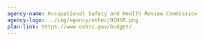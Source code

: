 ```yaml
---
agency-name: Occupational Safety and Health Review Commission
agency-logo: ../img/agency/other/OCHSR.png
plan-link: https://www.oshrc.gov/budget/
---
```

